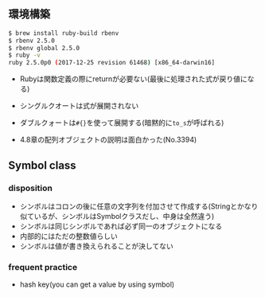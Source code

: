 ## 環境構築

```bash
$ brew install ruby-build rbenv
$ rbenv 2.5.0
$ rbenv global 2.5.0
$ ruby -v
ruby 2.5.0p0 (2017-12-25 revision 61468) [x86_64-darwin16]
```

* Rubyは関数定義の際にreturnが必要ない(最後に処理された式が戻り値になる)

* シングルクオートは式が展開されない
* ダブルクォートは`#{}`を使って展開する(暗黙的に`to_s`が呼ばれる)

* 4.8章の配列オブジェクトの説明は面白かった(No.3394)

## Symbol class

### disposition
* シンボルはコロンの後に任意の文字列を付加させて作成する(Stringとかなり似ているが、シンボルはSymbolクラスだし、中身は全然違う)
* シンボルは同じシンボルであれば必ず同一のオブジェクトになる
* 内部的にはただの整数値らしい
* シンボルは値が書き換えられることが決してない

### frequent practice
* hash key(you can get a value by using symbol)